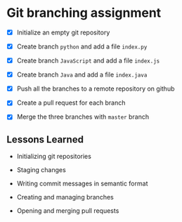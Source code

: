 
# Git branching assignment

- [x] Initialize an empty git repository

- [x] Create branch `python` and add a file `index.py`

- [x] Create branch `JavaScript` and add a file `index.js`

- [x] Create branch `Java` and add a file `index.java`

- [x] Push all the branches to a remote repository on github

- [x] Create a pull request for each branch

- [x] Merge  the three branches with `master` branch 





## Lessons Learned

- Initializing git repositories

- Staging changes

- Writing commit messages in semantic format

- Creating and managing branches 

- Opening and merging pull requests 
